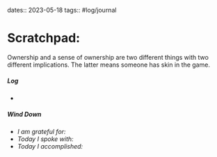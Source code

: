 dates:: 2023-05-18
tags:: #log/journal 

# Scratchpad:

Ownership and a sense of ownership are two different things with two different implications. The latter means someone has skin in the game.





##### Log
- 

##### Wind Down
- *I am grateful for:* 
- *Today I spoke with:* 
- *Today I accomplished:* 



